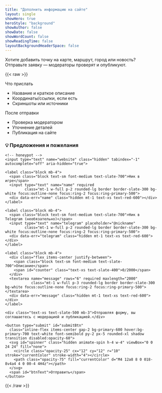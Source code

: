 ```yaml
---
title: "Дополнить информацию на сайте"
layout: single
showHero: true
heroStyle: "background"
showAuthor: false
showDate: false
showWordCount: false
showReadingTime: false
layoutBackgroundHeaderSpace: false
---
```


Хотите добавить точку на карте, маршрут, город или новость? Отправьте заявку — модераторы проверят и опубликуют.

{{< raw >}}
<div class="not-prose max-w-3xl mx-auto">

  <div class="grid sm:grid-cols-2 gap-4 mb-8">
    <div class="rounded-xl ring-1 ring-slate-200 bg-white p-4">
      <div class="text-sm text-slate-500">Что прислать</div>
      <ul class="mt-2 text-sm list-disc list-inside text-slate-700 space-y-1">
        <li>Название и краткое описание</li>
        <li>Координаты/ссылки, если есть</li>
        <li>Скриншоты или источники</li>
      </ul>
    </div>
    <div class="rounded-xl ring-1 ring-slate-200 bg-white p-4">
      <div class="text-sm text-slate-500">После отправки</div>
      <ul class="mt-2 text-sm list-disc list-inside text-slate-700 space-y-1">
        <li>Проверка модератором</li>
        <li>Уточнение деталей</li>
        <li>Публикация на сайте</li>
      </ul>
    </div>
  </div>

  <div id="alert" class="hidden mb-4 rounded-lg p-3 text-sm" role="status" aria-live="polite"></div>

  <form id="feedbackForm" class="rounded-2xl ring-1 ring-slate-200 bg-white p-5">
    <h3 class="mb-4 text-lg font-semibold">💡 Предложения и пожелания</h3>

    <!-- honeypot -->
    <input type="text" name="website" class="hidden" tabindex="-1" autocomplete="off" aria-hidden="true">

    <label class="block mb-4">
      <span class="block text-sm font-medium text-slate-700">Ник в игре</span>
      <input type="text" name="name" required
             class="mt-1 w-full p-2 rounded-lg border border-slate-300 bg-white focus:outline-none focus:ring-2 focus:ring-primary-500">
      <div data-err="name" class="hidden mt-1 text-xs text-red-600"></div>
    </label>

    <label class="block mb-4">
      <span class="block text-sm font-medium text-slate-700">Ник в Telegram (необязательно)</span>
      <input type="text" name="telegram" placeholder="@nickname"
             class="mt-1 w-full p-2 rounded-lg border border-slate-300 bg-white focus:outline-none focus:ring-2 focus:ring-primary-500">
      <div data-err="telegram" class="hidden mt-1 text-xs text-red-600"></div>
    </label>

    <label class="block mb-4">
      <div class="flex items-center justify-between">
        <span class="block text-sm font-medium text-slate-700">Описание</span>
        <span id="counter" class="text-xs text-slate-400">0/2000</span>
      </div>
      <textarea name="message" rows="6" required maxlength="2000"
                class="mt-1 w-full p-3 rounded-lg border border-slate-300 bg-white focus:outline-none focus:ring-2 focus:ring-primary-500"></textarea>
      <div data-err="message" class="hidden mt-1 text-xs text-red-600"></div>
    </label>

    <div class="text-xs text-slate-500 mb-3">Отправляя форму, вы соглашаетесь с модерацией и публикацией.</div>

    <button type="submit" id="submitBtn"
      class="inline-flex items-center gap-2 bg-primary-600 hover:bg-primary-700 text-white font-semibold py-2 px-5 rounded-xl shadow transition disabled:opacity-60">
      <svg id="spinner" class="hidden animate-spin h-4 w-4" viewBox="0 0 24 24" fill="none">
        <circle class="opacity-25" cx="12" cy="12" r="10" stroke="currentColor" stroke-width="4"></circle>
        <path class="opacity-75" fill="currentColor" d="M4 12a8 8 0 018-8v4a4 4 0 00-4 4H4z"></path>
      </svg>
      <span id="btnText">Отправить</span>
    </button>
  </form>
</div>

<script>
(function(){
  const form = document.getElementById("feedbackForm");
  const btn  = document.getElementById("submitBtn");
  const spin = document.getElementById("spinner");
  const txt  = document.getElementById("btnText");
  const alertBox = document.getElementById("alert");
  const counter = document.getElementById("counter");
  const endpoint = "https://obratka.vercel.app/api/send";
  const tgRe = /^@?[A-Za-z0-9_]{3,32}$/; // своя валидация, без HTML pattern

  form.message.addEventListener("input", () => {
    counter.textContent = form.message.value.length + "/2000";
  });

  function setErr(field, msg){
    const el = form.querySelector('[data-err="'+field+'"]');
    if (!el) return;
    if (msg){ el.textContent = msg; el.classList.remove("hidden"); }
    else    { el.textContent = "";  el.classList.add("hidden"); }
  }
  function showAlert(ok, msg){
    alertBox.className = "mb-4 rounded-lg p-3 text-sm " + (ok
      ? "bg-green-50 text-green-700 ring-1 ring-green-200"
      : "bg-red-50 text-red-700 ring-1 ring-red-200");
    alertBox.textContent = msg;
    alertBox.classList.remove("hidden");
  }

  form.addEventListener("submit", async (e)=>{
    e.preventDefault();

    // honeypot
    if (form.website.value) return;

    const name = form.name.value.trim();
    const message = form.message.value.trim();
    let telegram  = form.telegram.value.trim();

    setErr("name"); setErr("message"); setErr("telegram");

    if (!name){ setErr("name","Укажите ник."); form.name.focus(); return; }
    if (!message){ setErr("message","Опишите предложение."); form.message.focus(); return; }
    if (telegram && !tgRe.test(telegram)){ setErr("telegram","Формат: @nickname"); form.telegram.focus(); return; }
    if (telegram && telegram[0] !== "@") telegram = "@"+telegram;

    // простая защита от спама
    const now = Date.now();
    const last = +localStorage.getItem("callme_last_ru")||0;
    if (now - last < 30000){ showAlert(false,"Слишком часто. Попробуйте позже."); return; }

    btn.disabled = true; spin.classList.remove("hidden"); txt.textContent = "Отправка…";
    try{
      const res = await fetch(endpoint, {
        method:"POST", headers:{ "Content-Type":"application/json" },
        body: JSON.stringify({ name, telegram, message })
      });
      if (res.ok){
        showAlert(true,"Готово! Мы получили вашу заявку.");
        form.reset(); counter.textContent = "0/2000";
        localStorage.setItem("callme_last_ru", String(now));
      }else{
        showAlert(false,"Ошибка сервера. Попробуйте позже.");
      }
    }catch{
      showAlert(false,"Ошибка сети.");
    }finally{
      btn.disabled = false; spin.classList.add("hidden"); txt.textContent = "Отправить";
    }
  });
})();
</script>
{{< /raw >}}
